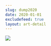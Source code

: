```yaml
---
slug: dump2020
date: 2020-01-01
excludefeed: true
layout: art-detail
---
```

![](/art/dump2020.webp)
